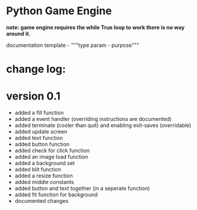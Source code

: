# Python Game Engine

__note: game engine requires the while True loop to work there is no way around it.__

documentation template - """type param - purpose"""

# change log:

# version 0.1
- added a fill function
- added a event handler (overriding instructions are documented)
- added terminate (cooler than quit) and enabling exit-saves (overridable)
- added update screen
- added text function
- added button function
- added check for click function
- added an image load function
- added a background set
- added blit function
- added a resize function
- added middle constants
- added button and text together (in a seperate function)
- added fit function for background
- documented changes